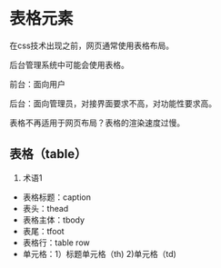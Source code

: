 # 表格元素

在css技术出现之前，网页通常使用表格布局。

后台管理系统中可能会使用表格。

前台：面向用户

后台：面向管理员，对接界面要求不高，对功能性要求高。

表格不再适用于网页布局？表格的渲染速度过慢。

## 表格（table）

1. 术语1
- 表格标题：caption
- 表头：thead
- 表格主体：tbody
- 表尾：tfoot
- 表格行：table row
- 单元格：1）标题单元格（th)
          2)单元格（td)
